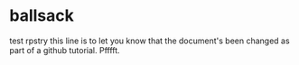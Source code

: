 # ballsack
test rpstry
this line is to let you know that the document's been changed as part of a github tutorial. Pfffft.
